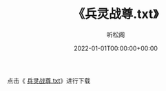 ﻿---
title:  《兵灵战尊.txt》
date:   2022-01-01T00:00:00+00:00
author: 听松阁
layout: post
permalink: /兵灵战尊/
categories: 小说
tags: [小说]
---

点击《 [兵灵战尊.txt](http://img.660000.xyz/bookstukust/book/bntxt/10/兵灵战尊.txt)》进行下载